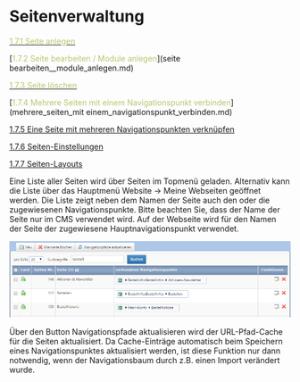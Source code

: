 # Seitenverwaltung

[<span style="color:#B7C66E">1.7.1 Seite anlegen</span>](seite_anlegen.md)

[<span style="color:#B7C66E">1.7.2 Seite bearbeiten / Module anlegen</span>](seite bearbeiten__module_anlegen.md)

[<span style="color:#B7C66E">1.7.3 Seite löschen</span>](seite_loschen.md)

[<span style="color:#B7C66E">1.7.4 Mehrere Seiten mit einem Navigationspunkt verbinden</span>](mehrere_seiten_mit einem_navigationspunkt_verbinden.md)

[1.7.5 Eine Seite mit mehreren Navigationspunkten verknüpfen](eine_seite_mit_mehreren_navigationspunkten.verknupfen.md)

[1.7.6 Seiten-Einstellungen](seiten_einstellungen.md)

[1.7.7 Seiten-Layouts](seiten-layouts.md)

Eine Liste aller Seiten wird über Seiten im Topmenü geladen. Alternativ kann die Liste über das Hauptmenü Website → Meine Webseiten geöffnet werden. Die Liste zeigt neben dem Namen der Seite auch den oder die zugewiesenen Navigationspunkte. Bitte beachten Sie, dass der Name der Seite nur im CMS verwendet wird. Auf der Webseite wird für den Namen der Seite der zugewiesene Hauptnavigationspunkt verwendet.

![](bild15.png)

Über den Button Navigationspfade aktualisieren wird der URL-Pfad-Cache für die Seiten aktualisiert. Da Cache-Einträge automatisch beim Speichern eines Navigationspunktes aktualisiert werden, ist diese Funktion nur dann notwendig, wenn der Navigationsbaum durch z.B. einen Import verändert wurde.


